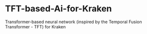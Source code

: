 # TFT-based-Ai-for-Kraken
Transformer-based neural network (inspired by the Temporal Fusion Transformer - TFT) for Kraken
